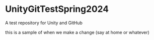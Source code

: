 # UnityGitTestSpring2024
A test repository for Unity and GitHub

this is a sample of when we make a change (say at home or whatever)
